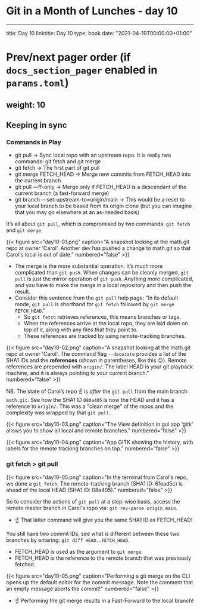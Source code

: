 # Git in a Month of Lunches - day 10
---
title: Day 10
linktitle: Day 10
type: book
date: "2021-04-19T00:00:00+01:00"

# Prev/next pager order (if `docs_section_pager` enabled in `params.toml`)
weight: 10
---
## Keeping in sync

### Commands in Play
* git pull -> Sync local repo with an upstream repo. It is really two commands: git fetch and git merge
* git fetch -> The first part of git pull
* git merge FETCH_HEAD -> Merge new commits from FETCH_HEAD into the current branch
* git pull —ff-only -> Merge only if FETCH_HEAD is a descendant of the current branch (a fast-forward merge)
* git branch —set-upstream-to=origin/main -> This would be a reset to your local branch to be based from its origin clone (but you can imagine that you may go elsewhere at an as-needed basis)

It’s all about `git pull`, which is compromised by two commands: `git fetch` and `git merge`

{{< figure src="day10-01.png" caption="A snapshot looking at the math.git repo at owner 'Carol'. Another dev has pushed a change to math.git so that Carol's local is out of date." numbered="false" >}}

* The merge is the more substantial operation. It’s much more complicated than `git push`. When changes can be cleanly merged, `git pull` is just the mirror operation of `git push`. Anything more complicated, and you have to make the merge in a local repository and then push the result.
* Consider this sentence from the `git pull` help page: "In its default mode, `git pull` is shorthand for `git fetch` followed by `git merge FETCH_HEAD`."
	* So `git fetch` retrieves references, this means branches or tags.
	* When the references arrive at the local repo, they are laid down on top of it, along with any files that they point to.
	* These references are tracked by using remote-tracking branches.

{{< figure src="day10-02.png" caption="A snapshot looking at the math.git repo at owner 'Carol'. The command flag `--decorate` provides a list of the SHA1 IDs and the **references** (shown in parentheses, like this 😉). Remote references are prepended with `origin/`. The label HEAD is your git playback machine, and it is always pointing to your current branch." numbered="false" >}}

NB. The state of Carol’s repo ☝️ is _after_ the `git pull` from the main branch `math.git`. See how the SHA1 ID `080a405` is now the HEAD and it has a reference to `origin/`. This was a "clean merge" of the repos and the complexity was wrapped by that `git pull`.

{{< figure src="day10-03.png" caption="The View definition in gui app ‘gitk’ allows you to show all local and remote branches." numbered="false" >}}

{{< figure src="day10-04.png" caption="App GITK showing the history, with labels for the remote tracking branches on top." numbered="false" >}}

### git fetch > git pull 

{{< figure src="day10-05.png" caption="In the terminal from Carol's repo, we done a `git fetch`. The remote-tracking branch (SHA1 ID: 6fead5c) is ahead of the local HEAD (SHA1 ID: 08a405)." numbered="false" >}}

So to consider the actions of `git pull` at a step-wise basis, access the remote master branch in Carol's repo via: `git rev-parse origin.main`.

- ☝️ That latter command will give you the same SHA1 ID as FETCH_HEAD!

You still have two commit IDs, see what is different between these two branches by entering: `git diff HEAD..FETCH_HEAD`.

- FETCH_HEAD is used as the argument to `git merge`.
- FETCH_HEAD is the reference to the remote branch that was previously fetched.

{{< figure src="day10-05.png" caption="Performing a git merge on the CLI opens up the default editor for the commit message. Note the comment that an empty message aborts the commit!" numbered="false" >}}

- ☝️ Performing the git merge results in a Fast-Forward to the local branch!


